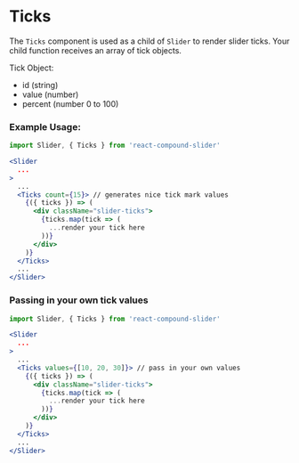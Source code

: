 # Ticks

The `Ticks` component is used as a child of `Slider` to render slider ticks.
Your child function receives an array of tick objects.

Tick Object:

- id (string)
- value (number)
- percent (number 0 to 100)

### Example Usage:
```jsx
import Slider, { Ticks } from 'react-compound-slider'

<Slider
  ...
>
  ...
  <Ticks count={15}> // generates nice tick mark values
    {({ ticks }) => (
      <div className="slider-ticks">
        {ticks.map(tick => (
          ...render your tick here
        ))}
      </div>
    )}
  </Ticks>
  ...
</Slider>
```

### Passing in your own tick values
```jsx
import Slider, { Ticks } from 'react-compound-slider'

<Slider
  ...
>
  ...
  <Ticks values={[10, 20, 30]}> // pass in your own values
    {({ ticks }) => (
      <div className="slider-ticks">
        {ticks.map(tick => (
          ...render your tick here
        ))}
      </div>
    )}
  </Ticks>
  ...
</Slider>
```